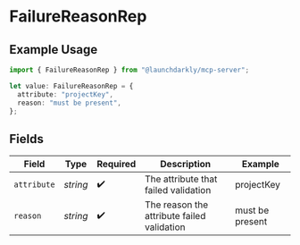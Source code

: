 # FailureReasonRep

## Example Usage

```typescript
import { FailureReasonRep } from "@launchdarkly/mcp-server";

let value: FailureReasonRep = {
  attribute: "projectKey",
  reason: "must be present",
};
```

## Fields

| Field                                      | Type                                       | Required                                   | Description                                | Example                                    |
| ------------------------------------------ | ------------------------------------------ | ------------------------------------------ | ------------------------------------------ | ------------------------------------------ |
| `attribute`                                | *string*                                   | :heavy_check_mark:                         | The attribute that failed validation       | projectKey                                 |
| `reason`                                   | *string*                                   | :heavy_check_mark:                         | The reason the attribute failed validation | must be present                            |
